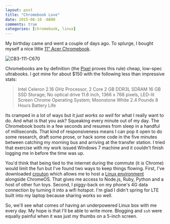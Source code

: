 ```yaml
---
layout: post
title: "Chromebook Love"
date: 2015-06-10 -0800
comments: true
categories: [chromebook, linux]
---
```


My birthday came and went a couple of days ago.  To splurge, I bought myself a nice little [11" Acer Chromebook](http://www.amazon.com/gp/product/B00MMLV7VQ).

![CB3-111-C670](https://johnvantuyl.com/images/content/2015/06/acer11.jpg)

Chromebooks are by definition (the [Pixel](http://www.google.com/chromebook/pixel/) proves this rule) cheap, low-spec ultrabooks.  I got mine for about $150 with the following less than impressive stats:

> Intel Celeron 2.16 GHz Processor, 2 Core
> 2 GB DDR3L SDRAM
> 16 GB SSD Storage; No optical drive
> 11.6 inch, 1366 x 768 pixels, LED-lit Screen
> Chrome Operating System; Moonstone White
> 2.4 Pounds
> 8 Hours Battery Life

Its cramped in a lot of ways but it *just works so well* for what I really want to do.  And what is that you ask?  Squeaking every minute out of my day.  The Chromebook boots in a few seconds and resumes from sleep in a handful of milliseconds.  That kind of responsiveness means I can pop it open to do some research, draft some prose, or hack some code in the five minutes between catching my morning bus and arriving at the transfer station.  I tried that exercise with my work issued Windows 7 machine and it couldn't finish logging me in before the time was up.

You'd think that being tied to the internet during the commute (it *is* Chrome) would limit the fun but I've found two ways to keep things flowing.  First, I've downloaded [crouton](https://github.com/dnschneid/crouton/) which allows me to host a [Linux environment](http://www.howtogeek.com/162120/how-to-install-ubuntu-linux-on-your-chromebook-with-crouton/) alongside ChromeOS.  That gives me access to Node.js, Ruby, Python and a host of other fun toys.  Second, I piggy-back on my phone's 4G data connection by turning it into a wifi hotspot.  I'm glad I didn't spring for LTE built into my laptop because sharing works so well.

So, we'll see what comes of having an underpowered Linux box with me every day.  My hope is that I'll be able to write more.  Blogging and `ssh` were equally painful when it was just my thumbs on a 5-inch screen.